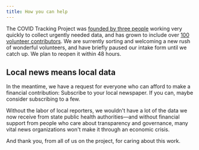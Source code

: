 ```yaml
---
title: How you can help
---
```


The COVID Tracking Project was [founded by three people](https://covidtracking.com/about-team/) working very quickly to collect urgently needed data, and has grown to include over [100 volunteer contributors](https://covidtracking.com/about-team/). We are surrently sorting and welcoming a new rush of wonderful volunteers, and have briefly paused our intake form until we catch up. We plan to reopen it within 48 hours.

## Local news means local data

In the meantime, we have a request for everyone who can afford to make a financial contribution: Subscribe to your local newspaper. If you can, maybe consider subscribing to a few.

Without the labor of local reporters, we wouldn't have a lot of the data we now receive from state public health authorities—and without financial support from people who care about transparency and governance, many vital news organizations won't make it through an economic crisis.

And thank you, from all of us on the project, for caring about this work.
